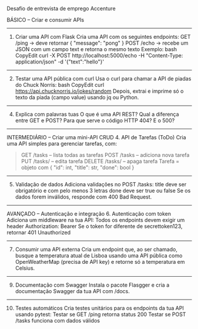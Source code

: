 Desafio de entrevista de emprego Accenture

BÁSICO – Criar e consumir APIs
_________________________________________________________________________________________________________________________________________________________________________________
1. Criar uma API com Flask
Cria uma API com os seguintes endpoints:
GET /ping → deve retornar { "message": "pong" }
POST /echo → recebe um JSON com um campo text e retorna o mesmo texto
Exemplo:
bash
CopyEdit
curl -X POST http://localhost:5000/echo -H "Content-Type: application/json" -d '{"text":"hello"}'
_________________________________________________________________________________________________________________________________________________________________________________
2. Testar uma API pública com curl
Usa o curl para chamar a API de piadas do Chuck Norris:
bash
CopyEdit
curl https://api.chucknorris.io/jokes/random
Depois, extrai e imprime só o texto da piada (campo value) usando jq ou Python.
_________________________________________________________________________________________________________________________________________________________________________________
4. Explica com palavras tuas
O que é uma API REST?
Qual a diferença entre GET e POST?
Para que serve o código HTTP 404? E o 500?
_________________________________________________________________________________________________________________________________________________________________________________
INTERMEDIÁRIO – Criar uma mini-API CRUD
4. API de Tarefas (ToDo)
Cria uma API simples para gerenciar tarefas, com:
  >GET /tasks – lista todas as tarefas
  >POST /tasks – adiciona nova tarefa
  >PUT /tasks/<id> – edita tarefa
  >DELETE /tasks/<id> – apaga tarefa
  Tarefa = objeto com { "id": int, "title": str, "done": bool }
_________________________________________________________________________________________________________________________________________________________________________________
5. Validação de dados
Adiciona validações no POST /tasks:
title deve ser obrigatório e com pelo menos 3 letras
done deve ser true ou false
Se os dados forem inválidos, responde com 400 Bad Request.
_________________________________________________________________________________________________________________________________________________________________________________
AVANÇADO – Autenticação e integração
6. Autenticação com token
Adiciona um middleware na tua API:
Todos os endpoints devem exigir um header Authorization: Bearer <token>
Se o token for diferente de secrettoken123, retornar 401 Unauthorized
_________________________________________________________________________________________________________________________________________________________________________________
7. Consumir uma API externa
Cria um endpoint que, ao ser chamado, busque a temperatura atual de Lisboa usando uma API pública como OpenWeatherMap (precisa de API key) e retorne só a temperatura em Celsius.
_________________________________________________________________________________________________________________________________________________________________________________
9. Documentação com Swagger
Instala o pacote Flasgger e cria a documentação Swagger da tua API com /docs.
_________________________________________________________________________________________________________________________________________________________________________________
10. Testes automáticos
Cria testes unitários para os endpoints da tua API usando pytest:
Testar se GET /ping retorna status 200
Testar se POST /tasks funciona com dados válidos

